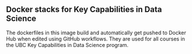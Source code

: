 ## Docker stacks for Key Capabilities in Data Science

The dockerfiles in this image build and automatically get pushed to Docker Hub when edited using GitHub workflows. 
They are used for all courses in the UBC Key Capabilities in Data Science program.